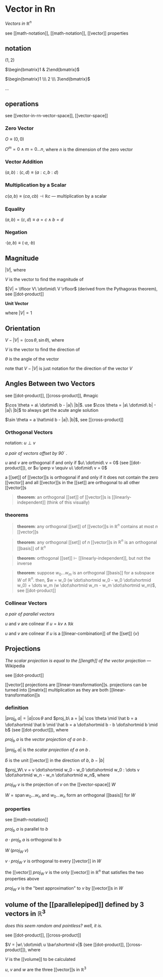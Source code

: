 # Vector in Rn

_Vectors in $\mathbb R^n$_

see [[math-notation]], [[math-notation]], [[vector]] properties

## notation

$(1, 2)$

$\begin{bmatrix}1 & 2\end{bmatrix}$

$\begin{bmatrix}1 \\\  2 \\\  3\end{bmatrix}$

$\dots$

## operations

see [[vector-in-rn-vector-space]], [[vector-space]]

### Zero Vector

$O \equiv (0, 0)$

$O^m = 0 \land m = 0 \dots n$, where $n$ is the dimension of the zero vector

### Vector Addition

$(a, b) : (c, d) \equiv (a : c, b : d)$

### Multiplication by a Scalar

$c(a, b) \equiv (ca, cb) \dashv \mathbb R c$ &mdash; multiplication by a scalar

### Equality

$(a, b) = (c, d) \equiv a = c \land b = d$

### Negation

$\cdot(a, b) \equiv (\cdot a, \cdot b)$

## Magnitude

$|V|$, where

$V$ is the vector to find the magnitude of

$|V| = \lfloor V\ \dot\mid\ V \rfloor$ (derived from the Pythagoras theorem), see [[dot-product]]

**Unit Vector**

where $|V| = 1$

## Orientation

$V - |V| = (\cos \theta, \sin \theta)$, where

$V$ is the vector to find the direction of

$\theta$ is the angle of the vector

note that $V - |V|$ is just notation for the direction of the vector $V$

## Angles Between two Vectors

see [[dot-product]], [[cross-product]], #magic

$\cos \theta = a\ \dot\mid\ b - |a|\ |b|$. use $\cos \theta = |a\ \dot\mid\ b| - |a|\ |b|$ to always get the acute angle solution

$\sin \theta = a \hat\mid b - |a|\ |b|$, see [[cross-product]]

### Orthogonal Vectors

notation: $u \perp v$

_a pair of vectors offset by $90^\cdot$ ._

$u$ and $v$ are orthogonal if and only if $u\ \dot\mid\ v = 0$ (see [[dot-product]]), or $u \perp v \equiv u\ \dot\mid\ v = 0$

a [[set]] of [[vector]]s is orthogonal if and only if it does not contain the zero [[vector]] and all [[vector]]s in the [[set]] are orthogonal to all other [[vector]]s

> **theorem**: an orthogonal [[set]] of [[vector]]s is [[linearly-independent]] (think of this visually)

### theorems

> **theorem**: any orthogonal [[set]] of [[vector]]s in $\mathbb R^n$ contains at most $n$ [[vector]]s

> **theorem**: any orthogonal [[set]] of $n$ [[vector]]s in $\mathbb R^n$ is an orthogonal [[basis]] of $\mathbb R^n$

> **theorem**: orthogonal [[set]] $\vdash$ [[linearly-independent]], but not the inverse

> **theorem**: suppose $w_0 \dots w_m$ is an orthogonal [[basis]] for a subspace $W$ of $\mathbb R^n$. then, $w = w_0 (w \dot\shortmid w_0 - w_0 \dot\shortmid w_0) + \dots w_m (w \dot\shortmid w_m - w_m \dot\shortmid w_m)$, see [[dot-product]]

### Collinear Vectors

_a pair of parallel vectors_

$u$ and $v$ are colinear if $u = kv \land \mathbb R k$

$u$ and $v$ are colinear if $u$ is a [[linear-combination]] of the [[set]] $\lbrace v \rbrace$

## Projections

_The scalar projection is equal to the [[length]] of the vector projection_ &mdash; Wikipedia

see [[dot-product]]

[[vector]] projections are [[linear-transformation]]s. projections can be turned into [[matrix]] multiplication as they are both [[linear-transformation]]s

### definition

$|proj_b\ a| = |a| \cos \theta$ and $proj_b\ a = |a| \cos \theta \mid \hat b = a \dot\shortmid \hat b \mid \hat b = a \dot\shortmid b - b \dot\shortmid b \mid b$ (see [[dot-product]]), where

$proj_b\ a$ is the _vector projection of $a$ on $b$ ._

$|proj_b\ a|$ is the _scalar projection of $a$ on $b$ ._

$\hat b$ is the unit [[vector]] in the direction of $b$, $b - |b|$

$proj_W\ v = v \dot\shortmid w_0 - w_0 \dot\shortmid w_0 : \dots v \dot\shortmid w_n - w_n \dot\shortmid w_n$, where

$proj_W\ v$ is the projection of $v$ on the [[vector-space]] $W$

$W = \operatorname{span} w_0 \dots w_n$ and $w_0 \dots w_n$ form an orthogonal [[basis]] for $W$

### properties

see [[math-notation]]

$proj_b\ a$ is parallel to $b$

$a \cdot proj_b\ a$ is orthogonal to $b$

$W\ (proj_W\ v)$

$v \cdot proj_W\ v$ is orthogonal to every [[vector]] in $W$

the [[vector]] $proj_W\ v$ is the only [[vector]] in $\mathbb R^n$ that satisfies the two properties above

$proj_W\ v$ is the "best approximation" to $v$ by [[vector]]s in $W$

## volume of the [[parallelepiped]] defined by 3 vectors in $\mathbb R^3$

_does this seem random and pointless? well, it is._

see [[dot-product]], [[cross-product]]

$V = |w\ \dot\mid\ u \bar\shortmid v|$ (see [[dot-product]], [[cross-product]]), where

$V$ is the [[volume]] to be calculated

$u$, $v$ and $w$ are the three [[vector]]s in $\mathbb R^3$
